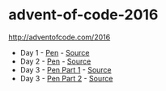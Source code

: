# advent-of-code-2016

http://adventofcode.com/2016

* Day 1 - [Pen](http://codepen.io/collinforrester/pen/XNEzrY?editors=0011#0) - [Source](./day1.ts)
* Day 2 - [Pen](http://codepen.io/collinforrester/pen/LbddLw?editors=0010#0) - [Source](./day2.ts)
* Day 3 - [Pen Part 1](http://codepen.io/collinforrester/pen/rWvLLv?editors=0011) - [Source]()
* Day 3 - [Pen Part 2](http://codepen.io/collinforrester/pen/vyjKxY?editors=0011) - [Source]()
